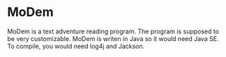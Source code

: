 # MoDem
MoDem is a text adventure reading program. The program is supposed to be very customizable. MoDem is writen in Java so it would need Java SE. To compile, you would need log4j and Jackson.